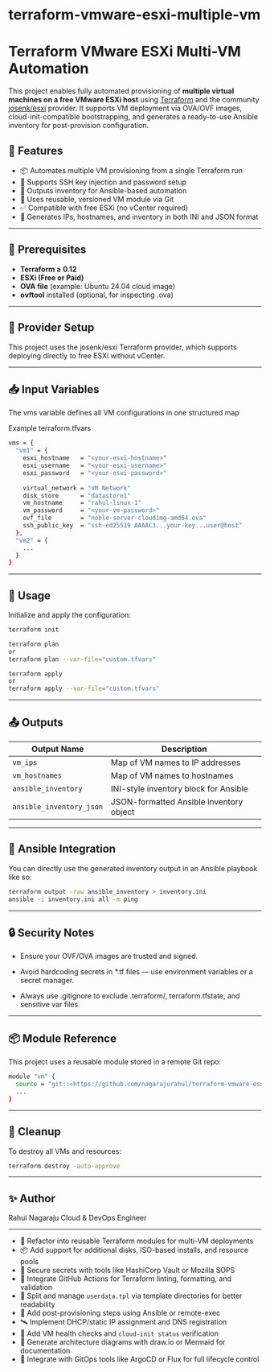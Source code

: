# terraform-vmware-esxi-multiple-vm

# Terraform VMware ESXi Multi-VM Automation

This project enables fully automated provisioning of **multiple virtual machines on a free VMware ESXi host** using [Terraform](https://www.terraform.io/) and the community [josenk/esxi](https://github.com/josenk/terraform-provider-esxi) provider. It supports VM deployment via OVA/OVF images, cloud-init-compatible bootstrapping, and generates a ready-to-use Ansible inventory for post-provision configuration.

## 🌟 Features

- 📦 Automates multiple VM provisioning from a single Terraform run
- 🔐 Supports SSH key injection and password setup
- 🧾 Outputs inventory for Ansible-based automation
- 🔄 Uses reusable, versioned VM module via Git
- ✅ Compatible with free ESXi (no vCenter required)
- 🔧 Generates IPs, hostnames, and inventory in both INI and JSON format

---

## 🧱 Prerequisites

- **Terraform ≥ 0.12**
- **ESXi (Free or Paid)**
- **OVA file** (example: Ubuntu 24.04 cloud image)
- **ovftool** installed (optional, for inspecting .ova)

---

## 🔧 Provider Setup
This project uses the josenk/esxi Terraform provider, which supports deploying directly to free ESXi without vCenter.

---

## 📥 Input Variables
The vms variable defines all VM configurations in one structured map

Example terraform.tfvars

```bash
vms = {
  "vm1" = {
    esxi_hostname   = "<your-esxi-hostname>"
    esxi_username   = "<your-esxi-username>"
    esxi_password   = "<your-esxi-password>"
    
    virtual_network = "VM Network"
    disk_store      = "datastore1"
    vm_hostname     = "rahul-linux-1"
    vm_password     = "<your-vm-password>"
    ovf_file        = "noble-server-cloudimg-amd64.ova"
    ssh_public_key  = "ssh-ed25519 AAAAC3...your-key...user@host"
  },
  "vm2" = {
    ...
  }
}
```

---

## 🚀 Usage

Initialize and apply the configuration:

```bash
terraform init

terraform plan
or
terraform plan --var-file="custom.tfvars"

terraform apply
or
terraform apply --var-file="custom.tfvars"
```

---

## 📤 Outputs

| Output Name              | Description                             |
| ------------------------ | --------------------------------------- |
| `vm_ips`                 | Map of VM names to IP addresses         |
| `vm_hostnames`           | Map of VM names to hostnames            |
| `ansible_inventory`      | INI-style inventory block for Ansible   |
| `ansible_inventory_json` | JSON-formatted Ansible inventory object |

---

## 📡 Ansible Integration
You can directly use the generated inventory output in an Ansible playbook like so:

```bash
terraform output -raw ansible_inventory > inventory.ini
ansible -i inventory.ini all -m ping
```

---

## 🔒 Security Notes

- Ensure your OVF/OVA images are trusted and signed.

- Avoid hardcoding secrets in *.tf files — use environment variables or a secret manager.

- Always use .gitignore to exclude .terraform/, terraform.tfstate, and sensitive var files.

---

## 📦 Module Reference
This project uses a reusable module stored in a remote Git repo:

```bash
module "vm" {
  source = "git::<https://github.com/nagarajurahul/terraform-vmware-esxi-vm-module.git?ref=v2.0.3>"
  ...
}
```

---

## 🧹 Cleanup
To destroy all VMs and resources:

```bash
terraform destroy -auto-approve
```
---

## ✨ Author
Rahul Nagaraju Cloud & DevOps Engineer

---

- 🔁 Refactor into reusable Terraform modules for multi-VM deployments
- 📦 Add support for additional disks, ISO-based installs, and resource pools
- 🔐 Secure secrets with tools like HashiCorp Vault or Mozilla SOPS
- 🧪 Integrate GitHub Actions for Terraform linting, formatting, and validation
- 📘 Split and manage `userdata.tpl` via template directories for better readability
- 🧱 Add post-provisioning steps using Ansible or remote-exec
- 🛰 Implement DHCP/static IP assignment and DNS registration
- 🧵 Add VM health checks and `cloud-init status` verification
- 🎨 Generate architecture diagrams with draw.io or Mermaid for documentation
- 🔁 Integrate with GitOps tools like ArgoCD or Flux for full lifecycle control
